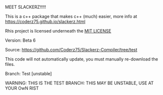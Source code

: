MEET SLACKERZ!!!!!

This is a c++ package that makes c++ (much) easier, more info at https://coderz75.github.io/slackerz.html

Rhis project is licensed underneath the [MIT LICENSE](https://github.com/Coderz75/Slackerz-Compiler/blob/main/slackerz/docs/LICENSE.txt)

Version: Beta 6

Source: https://github.com/Coderz75/Slackerz-Compiler/tree/test

This code will not automatically update, you must manually re-download the files.

Branch: Test [unstable]

WARNING: THIS IS THE TEST BRANCH: THIS MAY BE UNSTABLE, USE AT YOUR OwN RIST
